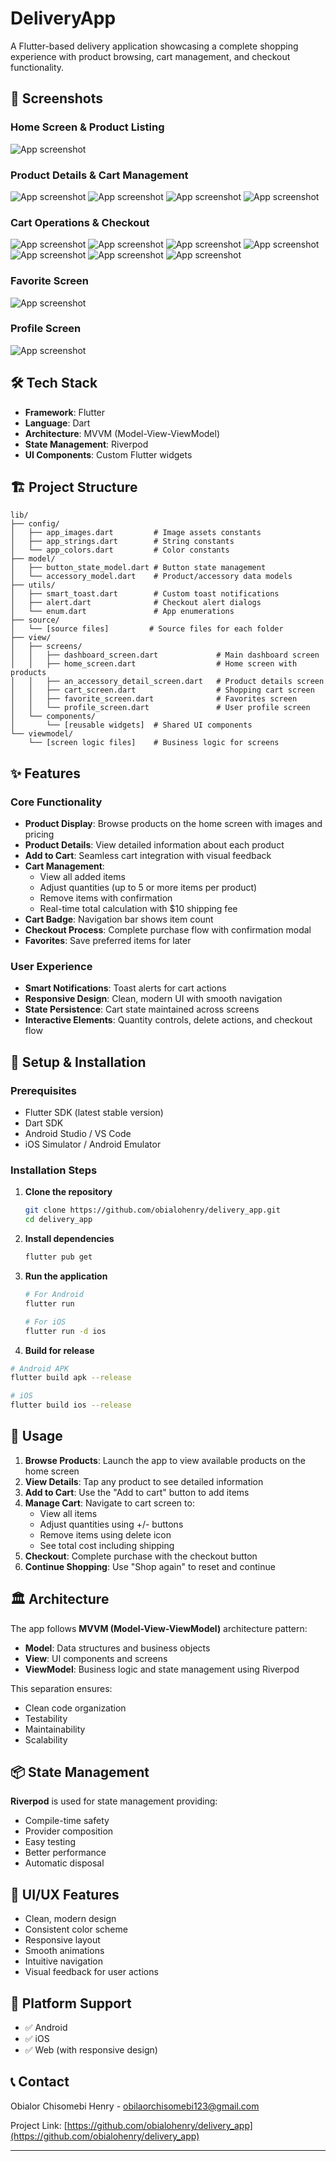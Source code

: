 # DeliveryApp

A Flutter-based delivery application showcasing a complete shopping experience with product browsing, cart management, and checkout functionality.

## 📱 Screenshots

### Home Screen & Product Listing
![App screenshot](./assets/screen_shots/1.jpg)

### Product Details & Cart Management
![App screenshot](./assets/screen_shots/2.jpg)
![App screenshot](./assets/screen_shots/3.jpg)
![App screenshot](./assets/screen_shots/4.jpg)
![App screenshot](./assets/screen_shots/5.jpg)

### Cart Operations & Checkout
![App screenshot](./assets/screen_shots/6.jpg)
![App screenshot](./assets/screen_shots/7.jpg)
![App screenshot](./assets/screen_shots/8.jpg)
![App screenshot](./assets/screen_shots/9.jpg)
![App screenshot](./assets/screen_shots/10.jpg)
![App screenshot](./assets/screen_shots/14.jpg)
![App screenshot](./assets/screen_shots/11.jpg)


### Favorite Screen
![App screenshot](./assets/screen_shots/12.jpg)

### Profile Screen
![App screenshot](./assets/screen_shots/13.jpg)

## 🛠️ Tech Stack

- **Framework**: Flutter
- **Language**: Dart
- **Architecture**: MVVM (Model-View-ViewModel)
- **State Management**: Riverpod
- **UI Components**: Custom Flutter widgets

## 🏗️ Project Structure

```
lib/
├── config/
│   ├── app_images.dart         # Image assets constants
│   ├── app_strings.dart        # String constants
│   └── app_colors.dart         # Color constants
├── model/
│   ├── button_state_model.dart # Button state management
│   └── accessory_model.dart    # Product/accessory data models
├── utils/
│   ├── smart_toast.dart        # Custom toast notifications
│   ├── alert.dart              # Checkout alert dialogs
│   └── enum.dart               # App enumerations
├── source/
│   └── [source files]         # Source files for each folder
├── view/
│   ├── screens/
│   │   ├── dashboard_screen.dart             # Main dashboard screen
│   │   ├── home_screen.dart                  # Home screen with products
│   │   ├── an_accessory_detail_screen.dart   # Product details screen
│   │   ├── cart_screen.dart                  # Shopping cart screen
│   │   ├── favorite_screen.dart              # Favorites screen
│   │   └── profile_screen.dart               # User profile screen
│   └── components/
│       └── [reusable widgets]  # Shared UI components
└── viewmodel/
    └── [screen logic files]    # Business logic for screens
```

## ✨ Features

### Core Functionality
- **Product Display**: Browse products on the home screen with images and pricing
- **Product Details**: View detailed information about each product
- **Add to Cart**: Seamless cart integration with visual feedback
- **Cart Management**: 
  - View all added items
  - Adjust quantities (up to 5 or more items per product)
  - Remove items with confirmation
  - Real-time total calculation with $10 shipping fee
- **Cart Badge**: Navigation bar shows item count
- **Checkout Process**: Complete purchase flow with confirmation modal
- **Favorites**: Save preferred items for later

### User Experience
- **Smart Notifications**: Toast alerts for cart actions
- **Responsive Design**: Clean, modern UI with smooth navigation
- **State Persistence**: Cart state maintained across screens
- **Interactive Elements**: Quantity controls, delete actions, and checkout flow

## 🚀 Setup & Installation

### Prerequisites
- Flutter SDK (latest stable version)
- Dart SDK
- Android Studio / VS Code
- iOS Simulator / Android Emulator

### Installation Steps

1. **Clone the repository**
   ```bash
   git clone https://github.com/obialohenry/delivery_app.git
   cd delivery_app
   ```

2. **Install dependencies**
   ```bash
   flutter pub get
   ```

3. **Run the application**
   ```bash
   # For Android
   flutter run

   # For iOS
   flutter run -d ios

  4. **Build for release**
   ```bash
   # Android APK
   flutter build apk --release

   # iOS
   flutter build ios --release
   ```

## 🎯 Usage

1. **Browse Products**: Launch the app to view available products on the home screen
2. **View Details**: Tap any product to see detailed information
3. **Add to Cart**: Use the "Add to cart" button to add items
4. **Manage Cart**: Navigate to cart screen to:
   - View all items
   - Adjust quantities using +/- buttons
   - Remove items using delete icon
   - See total cost including shipping
5. **Checkout**: Complete purchase with the checkout button
6. **Continue Shopping**: Use "Shop again" to reset and continue

## 🏛️ Architecture

The app follows **MVVM (Model-View-ViewModel)** architecture pattern:

- **Model**: Data structures and business objects
- **View**: UI components and screens
- **ViewModel**: Business logic and state management using Riverpod

This separation ensures:
- Clean code organization
- Testability
- Maintainability
- Scalability

## 📦 State Management

**Riverpod** is used for state management providing:
- Compile-time safety
- Provider composition
- Easy testing
- Better performance
- Automatic disposal

## 🎨 UI/UX Features

- Clean, modern design
- Consistent color scheme
- Responsive layout
- Smooth animations
- Intuitive navigation
- Visual feedback for user actions

## 📱 Platform Support

- ✅ Android
- ✅ iOS
- ✅ Web (with responsive design)

## 📞 Contact

Obialor Chisomebi Henry - obilaorchisomebi123@gmail.com

Project Link: [https://github.com/obialohenry/delivery_app](https://github.com/obialohenry/delivery_app)

---


